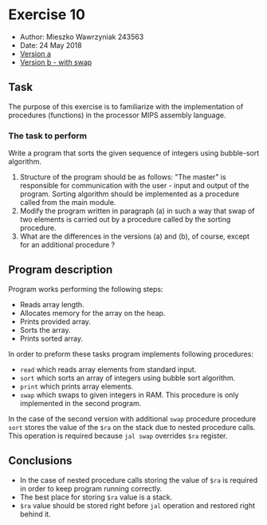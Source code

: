 # Exercise 10
- Author: Mieszko Wawrzyniak 243563
- Date: 24 May 2018
- [Version a](https://raw.githubusercontent.com/kaaboaye/ComputerArchitectureAndOrganization/master/Lab10/main.asm)
- [Version b - with swap](https://raw.githubusercontent.com/kaaboaye/ComputerArchitectureAndOrganization/master/Lab10/main-b.asm)


## Task
  The purpose of this exercise is to familiarize with the implementation of
  procedures (functions) in the processor MIPS assembly language.

  ### The task to perform
  Write a program that sorts the given sequence of integers using bubble-sort
  algorithm.
  1. Structure of the program should be as follows: "The master" is
    responsible for communication with the user - input and output of the
    program. Sorting algorithm should be implemented as a procedure called
    from the main module.
  2. Modify the program written in paragraph (a) in such a way that swap of
    two elements is carried out by a procedure called by the sorting procedure.
  3. What are the differences in the versions (a) and (b), of course, except
    for an additional procedure ?

## Program description
  Program works performing the following steps:
  - Reads array length.
  - Allocates memory for the array on the heap.
  - Prints provided array.
  - Sorts the array.
  - Prints sorted array.


  In order to preform these tasks program implements following procedures:
  - `read` which reads array elements from standard input.
  - `sort` which sorts an array of integers using bubble sort algorithm.
  - `print` which prints array elements.
  - `swap` which swaps to given integers in RAM. This procedure is only
    implemented in the second program.


  In the case of the second version with additional `swap` procedure
  procedure `sort` stores the value of the `$ra` on the stack due to nested
  procedure calls. This operation is required because `jal swap` overrides
  `$ra` register.


## Conclusions
  - In the case of nested procedure calls storing the value of `$ra` is
    required in order to keep program running correctly.
  - The best place for storing `$ra` value is a stack.
  - `$ra` value should be stored right before `jal` operation and restored
    right behind it.
